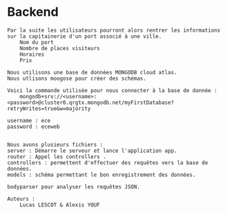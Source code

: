 # Backend
 
    Par la suite les utilisateurs pourront alors rentrer les informations sur la capitainerie d'un port associé à une ville.
        Nom du port
        Nombre de places visiteurs
        Horaires
        Prix
        
    Nous utilisons une base de données MONGODB cloud atlas.
    Nous utlisons moogose pour créer des schémas.

    Voici la commande utilisée pour nous connecter à la base de donnée :
        mongodb+srv://<username>:<password>@cluster0.qrgtx.mongodb.net/myFirstDatabase?retryWrites=true&w=majority

    username : ece
    password : eceweb


    Nous avons plusieurs fichiers :
    server : Démarre le serveur et lance l'application app.
    router : Appel les controllers .
    controllers : permettent d'effectuer des requêtes vers la base de données.
    models : schéma permettant le bon enregistrement des données.

    bodyparser pour analyser les requêtes JSON.

    Auteurs :
        Lucas LESCOT & Alexis YOUF